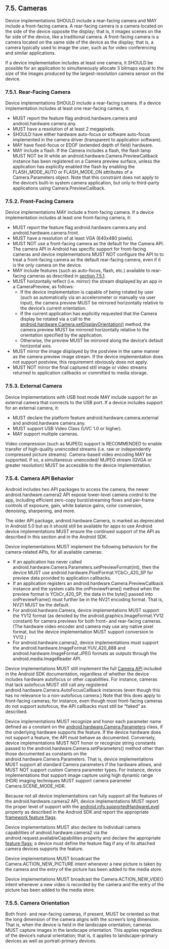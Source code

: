 ## 7.5\. Cameras

Device implementations SHOULD include a rear-facing camera and MAY include a
front-facing camera. A rear-facing camera is a camera located on the side of
the device opposite the display; that is, it images scenes on the far side of
the device, like a traditional camera. A front-facing camera is a camera
located on the same side of the device as the display; that is, a camera
typically used to image the user, such as for video conferencing and similar
applications.

If a device implementation includes at least one camera, it SHOULD be possible
for an application to simultaneously allocate 3 bitmaps equal to the size of
the images produced by the largest-resolution camera sensor on the device.

### 7.5.1\. Rear-Facing Camera

Device implementations SHOULD include a rear-facing camera. If a device
implementation includes at least one rear-facing camera, it:

*   MUST report the feature flag android.hardware.camera and
android.hardware.camera.any.
*   MUST have a resolution of at least 2 megapixels.
*   SHOULD have either hardware auto-focus or software auto-focus implemented
in the camera driver (transparent to application software).
*   MAY have fixed-focus or EDOF (extended depth of field) hardware.
*   MAY include a flash. If the Camera includes a flash, the flash lamp MUST
NOT be lit while an android.hardware.Camera.PreviewCallback instance has been
registered on a Camera preview surface, unless the application has explicitly
enabled the flash by enabling the FLASH_MODE_AUTO or FLASH_MODE_ON attributes
of a Camera.Parameters object. Note that this constraint does not apply to the
device’s built-in system camera application, but only to third-party
applications using Camera.PreviewCallback.

### 7.5.2\. Front-Facing Camera

Device implementations MAY include a front-facing camera. If a device
implementation includes at least one front-facing camera, it:

*   MUST report the feature flag android.hardware.camera.any and
android.hardware.camera.front.
*   MUST have a resolution of at least VGA (640x480 pixels).
*   MUST NOT use a front-facing camera as the default for the Camera API. The
camera API in Android has specific support for front-facing cameras and device
implementations MUST NOT configure the API to to treat a front-facing camera as
the default rear-facing camera, even if it is the only camera on the device.
*   MAY include features (such as auto-focus, flash, etc.) available to
rear-facing cameras as described in [section 7.5.1](#7_5_1_rear-facing_camera).
*   MUST horizontally reflect (i.e. mirror) the stream displayed by an app in a
CameraPreview, as follows:
    *   If the device implementation is capable of being rotated by user (such
as automatically via an accelerometer or manually via user input), the camera
preview MUST be mirrored horizontally relative to the device’s current
orientation.
    *   If the current application has explicitly requested that the Camera
display be rotated via a call to the
[android.hardware.Camera.setDisplayOrientation()](http://developer.android.com/reference/android/hardware/Camera.html#setDisplayOrientation(int))
method, the camera preview MUST be mirrored horizontally relative to the
orientation specified by the application.
    *   Otherwise, the preview MUST be mirrored along the device’s default
horizontal axis.
*   MUST mirror the image displayed by the postview in the same manner as the
camera preview image stream. If the device implementation does not support
postview, this requirement obviously does not apply.
*   MUST NOT mirror the final captured still image or video streams returned to
application callbacks or committed to media storage.

### 7.5.3\. External Camera

Device implementations with USB host mode MAY include support for an external
camera that connects to the USB port. If a device includes support for an
external camera, it:

*   MUST declare the platform feature android.hardware.camera.external and
android.hardware camera.any.
*   MUST support USB Video Class (UVC 1.0 or higher).
*   MAY support multiple cameras.

Video compression (such as MJPEG) support is RECOMMENDED to enable transfer of
high-quality unencoded streams (i.e. raw or independently compressed picture
streams). Camera-based video encoding MAY be supported. If so, a simultaneous
unencoded/ MJPEG stream (QVGA or greater resolution) MUST be accessible to the
device implementation.

### 7.5.4\. Camera API Behavior

Android includes two API packages to access the camera, the newer
android.hardware.camera2 API expose lower-level camera control to the app,
including efficient zero-copy burst/streaming flows and per-frame controls of
exposure, gain, white balance gains, color conversion, denoising, sharpening,
and more.

The older API package, android.hardware.Camera, is marked as deprecated in
Android 5.0 but as it should still be available for apps to use Android device
implementations MUST ensure the continued support of the API as described in
this section and in the Android SDK.

Device implementations MUST implement the following behaviors for the
camera-related APIs, for all available cameras:

*   If an application has never called
android.hardware.Camera.Parameters.setPreviewFormat(int), then the device MUST
use android.hardware.PixelFormat.YCbCr_420_SP for preview data provided to
application callbacks.
*   If an application registers an android.hardware.Camera.PreviewCallback
instance and the system calls the onPreviewFrame() method when the preview
format is YCbCr_420_SP, the data in the byte[] passed into onPreviewFrame()
must further be in the NV21 encoding format. That is, NV21 MUST be the default.
*   For android.hardware.Camera, device implementations MUST support the YV12
format (as denoted by the android.graphics.ImageFormat.YV12 constant) for
camera previews for both front- and rear-facing cameras. (The hardware video
encoder and camera may use any native pixel format, but the device
implementation MUST support conversion to YV12.)
*   For android.hardware.camera2, device implementations must support the
android.hardware.ImageFormat.YUV_420_888 and android.hardware.ImageFormat.JPEG
formats as outputs through the android.media.ImageReader API.

Device implementations MUST still implement the full [Camera
API](http://developer.android.com/reference/android/hardware/Camera.html)
included in the Android SDK documentation, regardless of whether the device
includes hardware autofocus or other capabilities. For instance, cameras that
lack autofocus MUST still call any registered
android.hardware.Camera.AutoFocusCallback instances (even though this has no
relevance to a non-autofocus camera.) Note that this does apply to front-facing
cameras; for instance, even though most front-facing cameras do not support
autofocus, the API callbacks must still be “faked” as described.

Device implementations MUST recognize and honor each parameter name defined as
a constant on the
[android.hardware.Camera.Parameters](http://developer.android.com/reference/android/hardware/Camera.Parameters.html)
class, if the underlying hardware supports the feature. If the device hardware
does not support a feature, the API must behave as documented. Conversely,
device implementations MUST NOT honor or recognize string constants passed to
the android.hardware.Camera.setParameters() method other than those documented
as constants on the android.hardware.Camera.Parameters. That is, device
implementations MUST support all standard Camera parameters if the hardware
allows, and MUST NOT support custom Camera parameter types. For instance,
device implementations that support image capture using high dynamic range
(HDR) imaging techniques MUST support camera parameter Camera.SCENE_MODE_HDR.

Because not all device implementations can fully support all the features of
the android.hardware.camera2 API, device implementations MUST report the proper
level of support with the
[android.info.supportedHardwareLevel](https://developer.android.com/reference/android/hardware/camera2/CameraCharacteristics.html#INFO_SUPPORTED_HARDWARE_LEVEL)
property as described in the Android SDK and report the appropriate [framework
feature flags](http://source.android.com/devices/camera/versioning.html).

Device implementations MUST also declare its Individual camera capabilities of
android.hardware.camera2 via the android.request.availableCapabilities property
and declare the appropriate [feature
flags](http://source.android.com/devices/camera/versioning.html); a device must
define the feature flag if any of its attached camera devices supports the
feature.

Device implementations MUST broadcast the Camera.ACTION_NEW_PICTURE intent
whenever a new picture is taken by the camera and the entry of the picture has
been added to the media store.

Device implementations MUST broadcast the Camera.ACTION_NEW_VIDEO intent
whenever a new video is recorded by the camera and the entry of the picture has
been added to the media store.

### 7.5.5\. Camera Orientation

Both front- and rear-facing cameras, if present, MUST be oriented so that the
long dimension of the camera aligns with the screen’s long dimension. That is,
when the device is held in the landscape orientation, cameras MUST capture
images in the landscape orientation. This applies regardless of the device’s
natural orientation; that is, it applies to landscape-primary devices as well
as portrait-primary devices.
